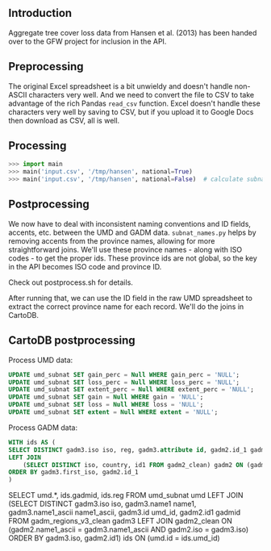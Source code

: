 ## Introduction

Aggregate tree cover loss data from Hansen et al. (2013) has been handed over
to the GFW project for inclusion in the API.

## Preprocessing

The original Excel spreadsheet is a bit unwieldy and doesn't handle non-ASCII
characters very well. And we need to convert the
file to CSV to take advantage of the rich Pandas `read_csv` function. Excel doesn't handle these characters very well by saving to CSV, but if you upload it to Google Docs then download as CSV, all is well.

## Processing

```python
>>> import main
>>> main('input.csv', '/tmp/hansen', national=True)
>>> main('input.csv', '/tmp/hansen', national=False)  # calculate subnational stats
```

## Postprocessing

We now have to deal with inconsistent naming conventions and ID fields,
accents, etc. between the UMD and GADM data. `subnat_names.py` helps by
removing accents from the province names, allowing for more straightforward
joins. We'll use these province names - along with ISO codes - to get the
proper ids. These province ids are not global, so the key in the API becomes
ISO code and province ID.

Check out postprocess.sh for details.

After running that, we can use the ID field in the raw UMD spreadsheet to extract
the correct province name for each record. We'll do the joins in CartoDB.

## CartoDB postprocessing

Process UMD data:

```sql
UPDATE umd_subnat SET gain_perc = Null WHERE gain_perc = 'NULL';
UPDATE umd_subnat SET loss_perc = Null WHERE loss_perc = 'NULL';
UPDATE umd_subnat SET extent_perc = Null WHERE extent_perc = 'NULL';
UPDATE umd_subnat SET gain = Null WHERE gain = 'NULL';
UPDATE umd_subnat SET loss = Null WHERE loss = 'NULL';
UPDATE umd_subnat SET extent = Null WHERE extent = 'NULL';
```

Process GADM data:

```sql
WITH ids AS (
SELECT DISTINCT gadm3.iso iso, reg, gadm3.attribute id, gadm2.id_1 gadmid FROM gadm_regions_v3_clean gadm3
LEFT JOIN 
    (SELECT DISTINCT iso, country, id1 FROM gadm2_clean) gadm2 ON (gadm2.name_1 = gadm3.first_na_1 AND gadm2.iso = gadm3.first_iso)
ORDER BY gadm3.first_iso, gadm2.id_1
)
```

 
SELECT umd.*, ids.gadmid, ids.reg FROM umd_subnat umd
LEFT JOIN (SELECT DISTINCT gadm3.iso iso, gadm3.name1 name1, gadm3.name1_ascii name1_ascii,
           gadm3.id umd_id, gadm2.id1 gadmid
           FROM gadm_regions_v3_clean gadm3
           LEFT JOIN gadm2_clean ON (gadm2.name1_ascii = gadm3.name1_ascii AND gadm2.iso = gadm3.iso)
           ORDER BY gadm3.iso, gadm2.id1) ids
           ON (umd.id = ids.umd_id)
